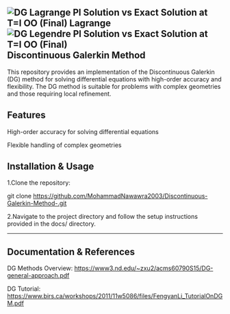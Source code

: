 ![DG Lagrange Pl Solution vs Exact Solution at T=I OO (Final) Lagrange](https://github.com/user-attachments/assets/57a59556-f091-47bf-8de6-dc8c0c602277)
![DG Legendre Pl Solution vs Exact Solution at T=I OO (Final)](https://github.com/user-attachments/assets/b66ac55e-7133-4435-9b61-0d8921d02638)
Discontinuous Galerkin Method
--------------------
This repository provides an implementation of the Discontinuous Galerkin (DG) method for solving differential equations with high-order accuracy and flexibility. The DG method is suitable for problems with complex geometries and those requiring local refinement.

Features
--------------------
High-order accuracy for solving differential equations

Flexible handling of complex geometries


Installation & Usage
--------------------
1.Clone the repository:

git clone https://github.com/MohammadNawawra2003/Discontinuous-Galerkin-Method-.git

2.Navigate to the project directory and follow the setup instructions provided in the docs/ directory.

----------------------------------------------------------------------------------------------------------------------------------------------------------------------------------------------------------------------
Documentation & References
--------------------
DG Methods Overview: https://www3.nd.edu/~zxu2/acms60790S15/DG-general-approach.pdf

DG Tutorial: https://www.birs.ca/workshops/2011/11w5086/files/FengyanLi_TutorialOnDGM.pdf

